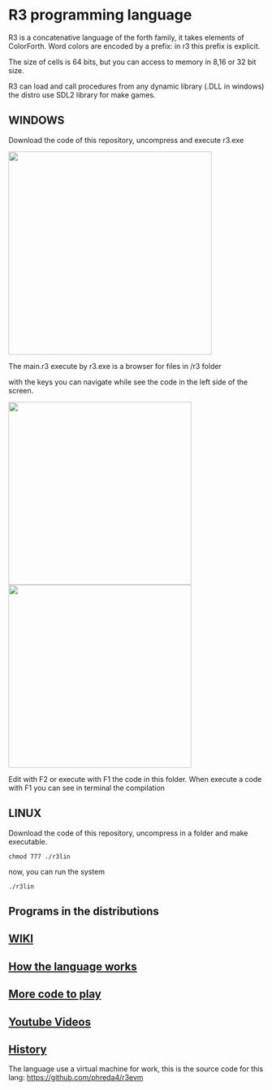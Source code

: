 # R3 programming language

R3 is a concatenative language of the forth family, it takes elements of ColorForth. 
Word colors are encoded by a prefix: in r3 this prefix is explicit.

The size of cells is 64 bits, but you can access to memory in 8,16 or 32 bit size.

R3 can load and call procedures from any dynamic library (.DLL in windows) the distro use SDL2 library for make games.

## WINDOWS
Download the code of this repository, uncompress and execute r3.exe

<img src="https://github.com/user-attachments/assets/e74f5e43-7988-4d20-a2ed-20de9cca0521" width="400">

The main.r3 execute by r3.exe is a browser for files in /r3 folder

with the keys you can navigate while see the code in the left side of the screen.

<img src="https://github.com/user-attachments/assets/10b82f55-4155-4832-bef3-9e664712c338" width="360"><img src="https://github.com/user-attachments/assets/42410ae3-31e4-4853-b352-adedbd34e295" width="360">

Edit with F2 or execute with F1 the code in this folder. When execute a code with F1 you can see in terminal the compilation

## LINUX
Download the code of this repository, uncompress in a folder and make executable.

```
chmod 777 ./r3lin
```

now, you can run the system

```
./r3lin
```

## Programs in the distributions

## [WIKI](https://github.com/phreda4/r3/wiki/Welcome-to-the-r3-wiki!)

## [How the language works](https://github.com/phreda4/r3/wiki/Mini-Manual-R3)

## [More code to play](https://github.com/phreda4/r3-games)

## [Youtube Videos](https://www.youtube.com/@pablohreda)

## [History](https://github.com/phreda4/r3/wiki/History)

The language use a virtual machine for work, this is the source code for this lang:
https://github.com/phreda4/r3evm

